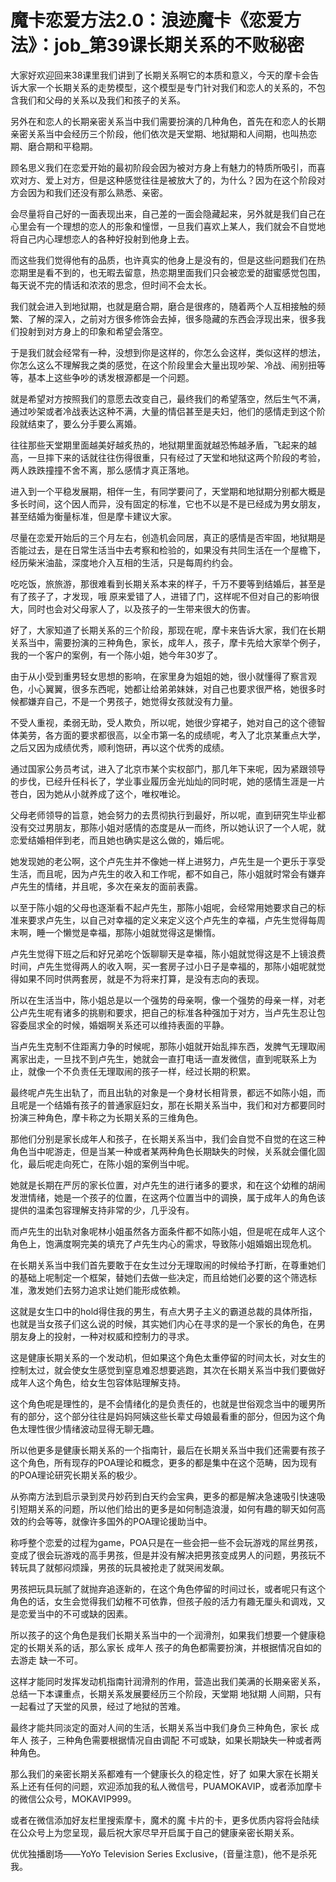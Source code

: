 # 魔卡恋爱方法2.0：浪迹魔卡《恋爱方法》：job_第39课长期关系的不败秘密

大家好欢迎回来38课里我们讲到了长期关系啊它的本质和意义，今天的摩卡会告诉大家一个长期关系的走势模型，这个模型是专门针对我们和恋人的关系的，不包含我们和父母的关系以及我们和孩子的关系。

另外在和恋人的长期亲密关系当中我们需要扮演的几种角色，首先在和恋人的长期亲密关系当中会经历三个阶段，他们依次是天堂期、地狱期和人间期，也叫热恋期、磨合期和平稳期。

顾名思义我们在恋爱开始的最初阶段会因为被对方身上有魅力的特质所吸引，而喜欢对方、爱上对方，但是这种感觉往往是被放大了的，为什么？因为在这个阶段对方会因为和我们还没有那么熟悉、亲密。

会尽量将自己好的一面表现出来，自己差的一面会隐藏起来，另外就是我们自己在心里会有一个理想的恋人的形象和憧憬，一旦我们喜欢上某人，我们就会不自觉地将自己内心理想恋人的各种好投射到他身上去。

而这些我们觉得他有的品质，也许真实的他身上是没有的，但是这些问题我们在热恋期里是看不到的，也无暇去留意，热恋期里面我们只会被恋爱的甜蜜感觉包围，每天说不完的情话和浓浓的思念，但时间不会太长。

我们就会进入到地狱期，也就是磨合期，磨合是很疼的，随着两个人互相接触的频繁、了解的深入，之前对方很多修饰会去掉，很多隐藏的东西会浮现出来，很多我们投射到对方身上的印象和希望会落空。

于是我们就会经常有一种，没想到你是这样的，你怎么会这样，类似这样的想法，你怎么这么不理解我之类的感觉，在这个阶段里会大量出现吵架、冷战、闹别扭等等，基本上这些争吵的诱发根源都是一个问题。

就是希望对方按照我们的意愿去改变自己，最终我们的希望落空，然后生气不满，通过吵架或者冷战表达这种不满，大量的情侣甚至是夫妇，他们的感情走到这个阶段就结束了，要么分手要么离婚。

往往那些天堂期里面越美好越炙热的，地狱期里面就越恐怖越矛盾，飞起来的越高，一旦摔下来的话就往往伤得很重，只有经过了天堂和地狱这两个阶段的考验，两人跌跌撞撞不舍不离，那么感情才真正落地。

进入到一个平稳发展期，相伴一生，有同学要问了，天堂期和地狱期分别都大概是多长时间，这个因人而异，没有固定的标准，它也不以是不是已经成为男女朋友，甚至结婚为衡量标准，但是摩卡建议大家。

尽量在恋爱开始后的三个月左右，创造机会同居，真正的感情是否牢固，地狱期是否能过去，是在日常生活当中去考察和检验的，如果没有共同生活在一个屋檐下，经历柴米油盐，深度地介入互相的生活，只是每周约约会。

吃吃饭，旅旅游，那很难看到长期关系本来的样子，千万不要等到结婚后，甚至是有了孩子了，才发现，哦 原来爱错了人，进错了门，这样呢不但对自己的影响很大，同时也会对父母家人了，以及孩子的一生带来很大的伤害。

好了，大家知道了长期关系的三个阶段，那现在呢，摩卡来告诉大家，我们在长期关系当中，需要扮演的三种角色，家长，成年人，孩子，摩卡先给大家举个例子，我的一个客户的案例，有一个陈小姐，她今年30岁了。

由于从小受到重男轻女思想的影响，在家里身为姐姐的她，很小就懂得了察言观色，小心翼翼，很多东西呢，她都让给弟弟妹妹，对自己也要求很严格，她很多时候都嫌弃自己，不是一个男孩子，她觉得女孩就没有力量。

不受人重视，柔弱无助，受人欺负，所以呢，她很少穿裙子，她对自己的这个德智体美劳，各方面的要求都很高，以全市第一名的成绩呢，考入了北京某重点大学，之后又因为成绩优秀，顺利饱研，再以这个优秀的成绩。

通过国家公务员考试，进入了北京市某个实权部门，那几年下来呢，因为紧跟领导的步伐，已经升任科长了，学业事业履历金光灿灿的同时呢，她的感情生涯是一片苍白，因为她从小就养成了这个，唯权唯论。

父母老师领导的旨意，她会努力的去贯彻执行到最好，所以呢，直到研究生毕业都没有交过男朋友，那陈小姐对感情的态度是从一而终，所以她认识了一个人呢，就恋爱结婚相伴到老，而且她也确实是这么做的，婚后呢。

她发现她的老公啊，这个卢先生并不像她一样上进努力，卢先生是一个更乐于享受生活，而且呢，因为卢先生的收入和工作呢，都不如自己，陈小姐就时常会有嫌弃卢先生的情绪，并且呢，多次在亲友的面前表露。

以至于陈小姐的父母也逐渐看不起卢先生，那陈小姐呢，会经常用她要求自己的标准来要求卢先生，以自己对幸福的定义来定义这个卢先生的幸福，卢先生觉得每周末啊，睡一个懒觉是幸福，那陈小姐就觉得这是懒惰。

卢先生觉得下班之后和好兄弟吃个饭聊聊天是幸福，陈小姐就觉得这是不上镜浪费时间，卢先生觉得两人的收入啊，买一套房子过小日子是幸福的，那陈小姐呢就觉得如果不同时供两套房，就是不为将来打算，是没有志向的表现。

所以在生活当中，陈小姐总是以一个强势的母亲啊，像一个强势的母亲一样，对老公卢先生呢有诸多的挑剔和要求，把自己的标准各种强加于对方，当卢先生忍让包容委屈求全的时候，婚姻啊关系还可以维持表面的平静。

当卢先生克制不住距离力争的时候呢，那陈小姐就开始乱摔东西，发脾气无理取闹离家出走，一旦找不到卢先生，她就会一直打电话一直发微信，直到呢联系上为止，就像一个不负责任无理取闹的孩子一样，经过长期的积累。

最终呢卢先生出轨了，而且出轨的对象是一个身材长相背景，都远不如陈小姐，而且呢是一个结婚有孩子的普通家庭妇女，那在长期关系当中，我们和对方都要同时扮演三种角色，摩卡称之为长期关系的三维角色。

那他们分别是家长成年人和孩子，在长期关系当中，我们会自觉不自觉的在这三种角色当中呢游走，但是当某一种或者某两种角色长期缺失的时候，关系就会僵化固化，最后呢走向死亡，在陈小姐的案例当中呢。

她就是长期在严厉的家长位置，对卢先生的进行诸多的要求，和在这个幼稚的胡闹发泄情绪，她是一个孩子的位置，在这两个位置当中的调换，属于成年人的角色该提供的温柔包容理解支持非常的少，几乎没有。

而卢先生的出轨对象呢林小姐虽然各方面条件都不如陈小姐，但是呢在成年人这个角色上，饱满度啊完美的填充了卢先生内心的需求，导致陈小姐婚姻出现危机。

在长期关系当中我们首先要敢于在女生过分无理取闹的时候给予打断，在尊重她们的基础上呢制定一个框架，替她们去做一些决定，而且给她们必要的这个筛选标准，激发她们去努力追求让她们能形成依赖。

这就是女生口中的hold得住我的男生，有点大男子主义的霸道总裁的具体所指，也就是当女孩子们这么说的时候，其实她们内心在寻求的是一个家长的角色，在男朋友身上的投射，一种对权威和控制力的寻求。

这是健康长期关系的一个发动机，但如果这个角色太重停留的时间太长，对女生的控制太过，就会使女生感觉到窒息难忍想要逃跑，其次在长期关系当中我们要做好成年人这个角色，给女生包容体贴理解支持。

这个角色呢是理性的，是不会情绪化的是负责任的，也就是世俗观念当中的暖男所有的部分，这个部分往往是妈妈阿姨这些长辈丈母娘最看重的部分，但因为这个角色太理性很少情绪波动显得无聊无趣。

所以他更多是健康长期关系的一个指南针，最后在长期关系当中我们还需要有孩子这个角色，所有现存的POA理论和概念，更多的都是集中在这个范畴，因为现有的POA理论研究长期关系的极少。

从弥南方法到启示录到灵丹妙药到白天约会宝典，更多的都是解决急速吸引快速吸引短期关系的问题，所以他们给出的更多是如何制造浪漫，如何有趣的聊天如何高效的约会等等，就像许多国外的POA理论援助当中。

称呼整个恋爱的过程为game，POA只是在一些会把一些不会玩游戏的屌丝男孩，变成了很会玩游戏的高手男孩，但是并没有解决把男孩变成男人的问题，男孩玩不转玩具了就郁闷烦躁，男孩的玩具被抢走了就哭闹发飙。

男孩把玩具玩腻了就抛弃追逐新的，在这个角色停留的时间过长，或者呢只有这个角色的话，女生会觉得我们幼稚不可依靠，但孩子般的活力有趣无厘头和调戏，又是恋爱当中的不可或缺的因素。

所以孩子的这个角色是我们长期关系当中的一个润滑剂，如果我们想要一个健康稳定的长期关系的话，那么家长 成年人 孩子的角色都需要扮演，并根据情况自如的去游走 缺一不可。

这样才能同时发挥发动机指南针润滑剂的作用，营造出我们美满的长期亲密关系，总结一下本课重点，长期关系发展要经历三个阶段，天堂期 地狱期 人间期，只有一起看过了天堂的风景，经过了地狱的苦难。

最终才能共同淡定的面对人间的生活，长期关系当中我们身负三种角色，家长 成年人 孩子，三种角色需要根据情况自由调配 不可或缺，如果长期缺失一种或者两种角色。

那么我们的亲密长期关系都难有一个健康长久的稳定性，好了 如果大家在长期关系上还有任何的问题，欢迎添加我的私人微信号，PUAMOKAVIP，或者添加摩卡的微信公众号，MOKAVIP999。

或者在微信添加好友栏里搜索摩卡，魔术的魔 卡片的卡，更多优质内容将会陆续在公众号上为您呈现，最后祝大家尽早开启属于自己的健康亲密长期关系。

优优独播剧场——YoYo Television Series Exclusive，(音量注意)，他不是杀死我。

